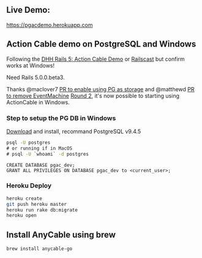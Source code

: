 ## Live Demo:

https://pgacdemo.herokuapp.com

## Action Cable demo on PostgreSQL and Windows

Following the [DHH Rails 5: Action Cable Demo](https://medium.com/@dhh/rails-5-action-cable-demo-8bba4ccfc55e) or [Railscast](http://railscasts-china.com/episodes/action-cable-rails-5) but confirm works at Windows!

Need Rails 5.0.0.beta3.

Thanks @maclover7 [PR to enable using PG as storage](https://github.com/rails/rails/pull/22950) and @matthewd [PR to remove EventMachine](https://github.com/rails/rails/pull/23152) [Round 2](https://github.com/rails/rails/pull/23305), it's now possible to starting using ActionCable in Windows.

### Step to setup the PG DB in Windows

[Download](http://www.postgresql.org/download/windows/) and install, recommand PostgreSQL v9.4.5

```bat
psql -U postgres
# or running if in MacOS
# psql -U `whoami` -d postgres
```

```psql
CREATE DATABASE pgac_dev;
GRANT ALL PRIVILEGES ON DATABASE pgac_dev to <current_user>;
```

### Heroku Deploy

```bash
heroku create
git push heroku master
heroku run rake db:migrate
heroku open
```

## Install AnyCable using brew

```bash
brew install anycable-go
```
